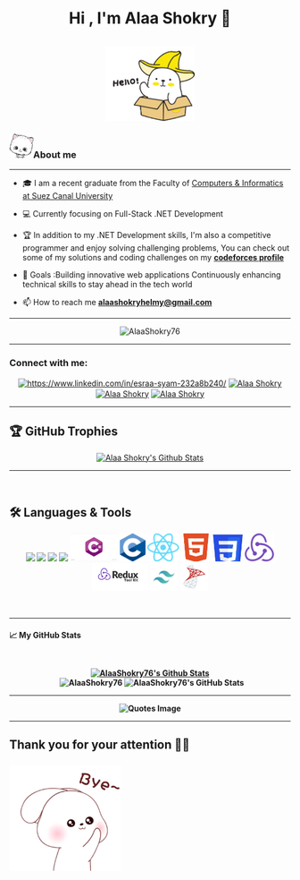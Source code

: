 <h1 align="center">Hi , I'm Alaa Shokry 🖤
</br> </br><img align = "center" src="https://github.com/EsraaSyam/EsraaSyam/blob/main/stickers/hi-hello.gif" width="160"> </h1>


 ### <img  src="https://github.com/EsraaSyam/EsraaSyam/blob/main/stickers/toofio-pays.gif" width="8.5%">About me


---

<!-- <p align="center">
  <a href="https://github.com/DenverCoder1/readme-typing-svg"><img src="https://readme-typing-svg.demolab.com?font=Fira+Code&size=23&pause=1000&color=FFBBD3&background=86FFB400&center=true&vCenter=true&random=false&width=435&lines=Computer+Science+Student;Competitive+Programmer;Software+Engineer;Backend+Developer"></a>
</p> -->

-  🎓 I am a recent graduate from the Faculty of [Computers & Informatics at Suez Canal University](http://suez.edu.eg/ar/?page_id=7325&lang=en)

- 💻 Currently focusing on Full-Stack .NET Development


- 🏆 In addition to my .NET Development skills, I'm also a competitive programmer and enjoy solving challenging problems,
 You can check out some of my solutions and coding challenges on my **[codeforces profile](https://codeforces.com/profile/_LOlly_)**

- 🌟 Goals :Building innovative web applications Continuously enhancing technical skills to stay ahead in the tech world

- 📫 How to reach me **alaashokryhelmy@gmail.com**


---

<p align="center"> <img src="https://komarev.com/ghpvc/?username=AlaaShokry76&label=Profile%20views&color=0e75b6&style=flat" alt="AlaaShokry76" height=25px, width=160px/> 
</p>

---

<h3 align="left"> Connect with me:</h3>
<p align="center">
<a href="https://www.linkedin.com/in/alaa-shokry/" target="blank"><img align="center" src="https://raw.githubusercontent.com/rahuldkjain/github-profile-readme-generator/master/src/images/icons/Social/linked-in-alt.svg" alt="https://www.linkedin.com/in/esraa-syam-232a8b240/" height="30" width="60" /></a>
<a href="https://www.hackerrank.com/profile/alaashokryhelmy" target="blank"><img align="center" src="https://raw.githubusercontent.com/rahuldkjain/github-profile-readme-generator/master/src/images/icons/Social/hackerrank.svg" alt="Alaa Shokry" height="30" width="60" /></a>
<a href="https://codeforces.com/profile/_LOlly_" target="blank"><img align="center" src="https://raw.githubusercontent.com/rahuldkjain/github-profile-readme-generator/master/src/images/icons/Social/codeforces.svg" alt="Alaa Shokry" height="30" width="30" /></a>
<a href="https://leetcode.com/u/Alaa_Shokry/" target="blank"><img align="center" src="https://raw.githubusercontent.com/rahuldkjain/github-profile-readme-generator/master/src/images/icons/Social/leet-code.svg" alt="Alaa Shokry" height="30" width="80" /></a>


---
  ## 🏆 GitHub Trophies
<p align="center">
    <a href="https://github.com/anuraghazra/github-readme-stats"><img alt="Alaa Shokry's Github Stats" src="https://github-profile-trophy.vercel.app/?username=AlaaShokry76&theme=radical&no-frame=false&no-bg=true&margin-w=4" height="250px"/></a>

---

<!---languages & Tools text --->

<div>&nbsp;</div>
<h2 align="left">🛠️ Languages & Tools</h2></p>
<div align="center">

<!--- language icons --->

<img height="50" src="https://user-images.githubusercontent.com/25181517/192108374-8da61ba1-99ec-41d7-80b8-fb2f7c0a4948.png" />
<img height="50" src="https://user-images.githubusercontent.com/25181517/192108891-d86b6220-e232-423a-bf5f-90903e6887c3.png" />
<img height="50" src="https://user-images.githubusercontent.com/25181517/117447155-6a868a00-af3d-11eb-9cfe-245df15c9f3f.png" />
<img height="50" src="https://user-images.githubusercontent.com/25181517/192106073-90fffafe-3562-4ff9-a37e-c77a2da0ff58.png" />
<img height="50" src="https://github.com/AlaaShokry76/AlaaShokry76/blob/main/stickers/download.png" />
<img height="50" src="https://github.com/AlaaShokry76/AlaaShokry76/blob/main/stickers/download%20(4).png" />

<img height="50" src="https://github.com/AlaaShokry76/AlaaShokry76/blob/main/stickers/React-icon.svg.png" />
<img height="50" src="https://github.com/AlaaShokry76/AlaaShokry76/blob/main/stickers/download%20(5).png" />
<img height="50" src="https://github.com/AlaaShokry76/AlaaShokry76/blob/main/stickers/download%20(1).jpg" />
<img height="50" src="https://github.com/AlaaShokry76/AlaaShokry76/blob/main/stickers/download%20(2).png" />
<img height="50" src="https://github.com/AlaaShokry76/AlaaShokry76/blob/main/stickers/download%20(3).png" />
<img height="50" src="https://github.com/AlaaShokry76/AlaaShokry76/blob/main/stickers/download (2).jpg" />
<img height="50" src="https://github.com/AlaaShokry76/AlaaShokry76/blob/main/stickers/download%20(1).png" />


&nbsp;
  </div>
  
<!--- Languages & Tools End --->

---

<!--- GitHub Stats --->
<h4 align="left">📈 My GitHub Stats</42></p>
  <br/>
  <p align="center">
    <a href="https://github.com/anuraghazra/github-readme-stats"><img alt="AlaaShokry76's Github Stats" src="https://github-readme-stats.vercel.app/api?username=AlaaShokry76&theme=chartreuse-dark&show_icons=true&hide_border=true&count_private=true" height="192px"/></a>
<br/>
  &nbsp;
	  <img src="https://github-readme-streak-stats.herokuapp.com/?user=EsraaSyam&theme=chartreuse-dark&hide_border=true" alt="AlaaShokry76" height="192px"/>
	  <img src="https://github-readme-stats.vercel.app/api/top-langs/?username=AlaaShokry76&theme=chartreuse-dark&show_icons=true&hide_border=true&layout=compact" alt="AlaaShokry76's GitHub Stats" alt="AlaaShokry76" height="192px"/>
  <br/>

---

<p align="center">
  <img src="https://quotes-github-readme.vercel.app/api?type=horizontal&theme=chartreuse-dark&show_icons=true&hide_border=true&layout=compact&animation=default&align=center" alt="Quotes Image">
</p>



---


<h2> Thank you for your attention 🙏🏻 </br> </br>  <img align="center" src="https://github.com/EsraaSyam/EsraaSyam/blob/main/stickers/Bye.gif" width = "200"/> </h2>


													     
													     
